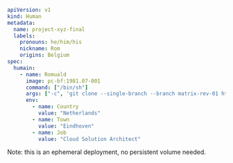 ```yaml
apiVersion: v1
kind: Human
metadata:
  name: project-xyz-final
  labels:
    pronouns: he/him/his
    nickname: Rom
    origins: Belgium
spec:
  humain:
    - name: Romuald
      image: pc-bf:1981.07-001
      command: ["/bin/sh"]
      args: ["-c", 'git clone --single-branch --branch matrix-rev-01 https://github.com/rovandep/pc-bf.git; cd battery; ./configure; make; ./run']
      env:
        - name: Country
          value: "Netherlands"
        - name: Town
          value: "Eindhoven"
        - name: Job
          value: "Cloud Solution Architect"
```
Note: this is an ephemeral deployment, no persistent volume needed.
<!--
**rovandep/rovandep** is a ✨ _special_ ✨ repository because its `README.md` (this file) appears on your GitHub profile.

Here are some ideas to get you started:

- 🔭 I’m currently working on ...
- 🌱 I’m currently learning ...
- 👯 I’m looking to collaborate on ...
- 🤔 I’m looking for help with ...
- 💬 Ask me about ...
- 📫 How to reach me: ...
- 😄 Pronouns: ...
- ⚡ Fun fact: ...
-->
